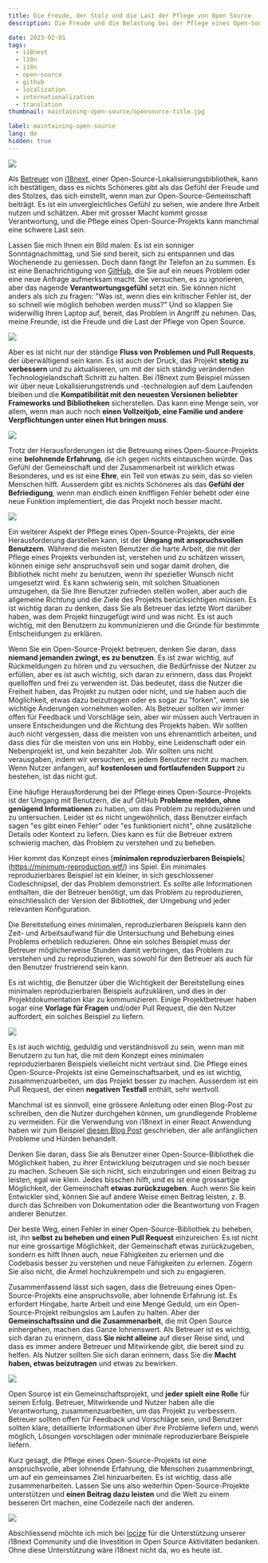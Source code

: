 ```yaml
---
title: Die Freude, der Stolz und die Last der Pflege von Open Source
description: Die Freude und die Belastung bei der Pflege eines Open-Source-Projekts sind mit dem Zustrom von Problemen und Pull-Requests, der ständigen Verbesserung, dem Umgang mit anspruchsvollen Nutzern und der Bedeutung der Bereitstellung eines minimalen reproduzierbaren Beispiels verbunden, um den Zeit- und Arbeitsaufwand sowohl für die Betreuer als auch für die Nutzer zu reduzieren, aber trotz der Herausforderungen ist es eine lohnende Erfahrung, die ein Gefühl von Gemeinschaft und Zusammenarbeit fördert.

date: 2023-02-01
tags:
  - i18next
  - l10n
  - i18n
  - open-source
  - github
  - localization
  - internationalization
  - translation
thumbnail: maintaining-open-source/opensource-title.jpg

label: maintaining-open-source
lang: de
hidden: true
---
```


![](../maintaining-open-source/opensource-title.jpg)

Als [Betreuer](https://github.com/i18next/i18next/graphs/contributors) von [i18next](https://www.i18next.com), einer Open-Source-Lokalisierungsbibliothek, kann ich bestätigen, dass es nichts Schöneres gibt als das Gefühl der Freude und des Stolzes, das sich einstellt, wenn man zur Open-Source-Gemeinschaft beiträgt. Es ist ein unvergleichliches Gefühl zu sehen, wie andere Ihre Arbeit nutzen und schätzen. Aber mit grosser Macht kommt grosse Verantwortung, und die Pflege eines Open-Source-Projekts kann manchmal eine schwere Last sein.

Lassen Sie mich Ihnen ein Bild malen: Es ist ein sonniger Sonntagnachmittag, und Sie sind bereit, sich zu entspannen und das Wochenende zu geniessen. Doch dann fängt Ihr Telefon an zu summen. Es ist eine Benachrichtigung von [GitHub](https://github.com), die Sie auf ein neues Problem oder eine neue Anfrage aufmerksam macht. Sie versuchen, es zu ignorieren, aber das nagende **Verantwortungsgefühl** setzt ein. Sie können nicht anders als sich zu fragen: "Was ist, wenn dies ein kritischer Fehler ist, der so schnell wie möglich behoben werden muss?" Und so klappen Sie widerwillig Ihren Laptop auf, bereit, das Problem in Angriff zu nehmen. Das, meine Freunde, ist die Freude und die Last der Pflege von Open Source.

![](../maintaining-open-source/sunday-interruption.jpg)

Aber es ist nicht nur der ständige **Fluss von Problemen und Pull Requests**, der überwältigend sein kann. Es ist auch der Druck, das Projekt **stetig zu verbessern** und zu aktualisieren, um mit der sich ständig verändernden Technologielandschaft Schritt zu halten. Bei i18next zum Beispiel müssen wir über neue Lokalisierungstrends und -technologien auf dem Laufenden bleiben und die **Kompatibilität mit den neuesten Versionen beliebter Frameworks und Bibliotheken** sicherstellen. Das kann eine Menge sein, vor allem, wenn man auch noch **einen Vollzeitjob, eine Familie und andere Verpflichtungen unter einen Hut bringen muss**.

![](../maintaining-open-source/i18next_ecosystem.webp)

Trotz der Herausforderungen ist die Betreuung eines Open-Source-Projekts eine **belohnende Erfahrung**, die ich gegen nichts eintauschen würde. Das Gefühl der Gemeinschaft und der Zusammenarbeit ist wirklich etwas Besonderes, und es ist eine **Ehre**, ein Teil von etwas zu sein, das so vielen Menschen hilft. Ausserdem gibt es nichts Schöneres als das **Gefühl der Befriedigung**, wenn man endlich einen kniffligen Fehler behebt oder eine neue Funktion implementiert, die das Projekt noch besser macht.

![](../maintaining-open-source/satisfaction.jpg)

Ein weiterer Aspekt der Pflege eines Open-Source-Projekts, der eine Herausforderung darstellen kann, ist der **Umgang mit anspruchsvollen Benutzern**. Während die meisten Benutzer die harte Arbeit, die mit der Pflege eines Projekts verbunden ist, verstehen und zu schätzen wissen, können einige sehr anspruchsvoll sein und sogar damit drohen, die Bibliothek nicht mehr zu benutzen, wenn ihr spezieller Wunsch nicht umgesetzt wird. Es kann schwierig sein, mit solchen Situationen umzugehen, da Sie Ihre Benutzer zufrieden stellen wollen, aber auch die allgemeine Richtung und die Ziele des Projekts berücksichtigen müssen. Es ist wichtig daran zu denken, dass Sie als Betreuer das letzte Wort darüber haben, was dem Projekt hinzugefügt wird und was nicht. Es ist auch wichtig, mit den Benutzern zu kommunizieren und die Gründe für bestimmte Entscheidungen zu erklären.

Wenn Sie ein Open-Source-Projekt betreuen, denken Sie daran, dass **niemand jemanden zwingt, es zu benutzen**. Es ist zwar wichtig, auf Rückmeldungen zu hören und zu versuchen, die Bedürfnisse der Nutzer zu erfüllen, aber es ist auch wichtig, sich daran zu erinnern, dass das Projekt quelloffen und frei zu verwenden ist. Das bedeutet, dass die Nutzer die Freiheit haben, das Projekt zu nutzen oder nicht, und sie haben auch die Möglichkeit, etwas dazu beizutragen oder es sogar zu "forken", wenn sie wichtige Änderungen vornehmen wollen. Als Betreuer sollten wir immer offen für Feedback und Vorschläge sein, aber wir müssen auch Vertrauen in unsere Entscheidungen und die Richtung des Projekts haben. Wir sollten auch nicht vergessen, dass die meisten von uns ehrenamtlich arbeiten, und dass dies für die meisten von uns ein Hobby, eine Leidenschaft oder ein Nebenprojekt ist, und kein bezahlter Job. Wir sollten uns nicht verausgaben, indem wir versuchen, es jedem Benutzer recht zu machen. Wenn Nutzer anfangen, auf **kostenlosen und fortlaufenden Support** zu bestehen, ist das nicht gut.

Eine häufige Herausforderung bei der Pflege eines Open-Source-Projekts ist der Umgang mit Benutzern, die auf GitHub **Probleme melden, ohne genügend Informationen** zu haben, um das Problem zu reproduzieren und zu untersuchen. Leider ist es nicht ungewöhnlich, dass Benutzer einfach sagen "es gibt einen Fehler" oder "es funktioniert nicht", ohne zusätzliche Details oder Kontext zu liefern. Dies kann es für die Betreuer extrem schwierig machen, das Problem zu verstehen und zu beheben.

Hier kommt das Konzept eines [**minimalen reproduzierbaren Beispiels**] (https://minimum-reproduction.wtf/) ins Spiel. Ein minimales reproduzierbares Beispiel ist ein kleiner, in sich geschlossener Codeschnipsel, der das Problem demonstriert. Es sollte alle Informationen enthalten, die der Betreuer benötigt, um das Problem zu reproduzieren, einschliesslich der Version der Bibliothek, der Umgebung und jeder relevanten Konfiguration.

Die Bereitstellung eines minimalen, reproduzierbaren Beispiels kann den Zeit- und Arbeitsaufwand für die Untersuchung und Behebung eines Problems erheblich reduzieren. Ohne ein solches Beispiel muss der Betreuer möglicherweise Stunden damit verbringen, das Problem zu verstehen und zu reproduzieren, was sowohl für den Betreuer als auch für den Benutzer frustrierend sein kann.

Es ist wichtig, die Benutzer über die Wichtigkeit der Bereitstellung eines minimalen reproduzierbaren Beispiels aufzuklären, und dies in der Projektdokumentation klar zu kommunizieren. Einige Projektbetreuer haben sogar eine **Vorlage für Fragen** und/oder Pull Request, die den Nutzer auffordert, ein solches Beispiel zu liefern.

![](../maintaining-open-source/mre.jpg)

Es ist auch wichtig, geduldig und verständnisvoll zu sein, wenn man mit Benutzern zu tun hat, die mit dem Konzept eines minimalen reproduzierbaren Beispiels vielleicht nicht vertraut sind. Die Pflege eines Open-Source-Projekts ist eine Gemeinschaftsarbeit, und es ist wichtig, zusammenzuarbeiten, um das Projekt besser zu machen. Ausserdem ist ein Pull Request, der einen **negativen Testfall** enthält, sehr wertvoll.

Manchmal ist es sinnvoll, eine grössere Anleitung oder einen Blog-Post zu schreiben, den die Nutzer durchgehen können, um grundlegende Probleme zu vermeiden.
Für die Verwendung von i18next in einer React Anwendung haben wir zum Beispiel [diesen Blog Post](../react-i18next-de/) geschrieben, der alle anfänglichen Probleme und Hürden behandelt.

Denken Sie daran, dass Sie als Benutzer einer Open-Source-Bibliothek die Möglichkeit haben, zu ihrer Entwicklung beizutragen und sie noch besser zu machen. Scheuen Sie sich nicht, sich einzubringen und einen Beitrag zu leisten, egal wie klein. Jedes bisschen hilft, und es ist eine grossartige Möglichkeit, der Gemeinschaft **etwas zurückzugeben**. Auch wenn Sie kein Entwickler sind, können Sie auf andere Weise einen Beitrag leisten, z. B. durch das Schreiben von Dokumentation oder die Beantwortung von Fragen anderer Benutzer.

Der beste Weg, einen Fehler in einer Open-Source-Bibliothek zu beheben, ist, ihn **selbst zu beheben und einen Pull Request** einzureichen. Es ist nicht nur eine grossartige Möglichkeit, der Gemeinschaft etwas zurückzugeben, sondern es hilft Ihnen auch, neue Fähigkeiten zu erlernen und die Codebasis besser zu verstehen und neue Fähigkeiten zu erlernen. Zögern Sie also nicht, die Ärmel hochzukrempeln und sich zu engagieren.

Zusammenfassend lässt sich sagen, dass die Betreuung eines Open-Source-Projekts eine anspruchsvolle, aber lohnende Erfahrung ist. Es erfordert Hingabe, harte Arbeit und eine Menge Geduld, um ein Open-Source-Projekt reibungslos am Laufen zu halten. Aber der **Gemeinschaftssinn und die Zusammenarbeit**, die mit Open Source einhergehen, machen das Ganze lohnenswert. Als Betreuer ist es wichtig, sich daran zu erinnern, dass **Sie nicht alleine** auf dieser Reise sind, und dass es immer andere Betreuer und Mitwirkende gibt, die bereit sind zu helfen. Als Nutzer sollten Sie sich daran erinnern, dass Sie die **Macht haben, etwas beizutragen** und etwas zu bewirken.

![](../maintaining-open-source/contribute.jpg)

Open Source ist ein Gemeinschaftsprojekt, und **jeder spielt eine Rolle** für seinen Erfolg. Betreuer, Mitwirkende und Nutzer haben alle die Verantwortung, zusammenzuarbeiten, um das Projekt zu verbessern. Betreuer sollten offen für Feedback und Vorschläge sein, und Benutzer sollten klare, detaillierte Informationen über ihre Probleme liefern und, wenn möglich, Lösungen vorschlagen oder minimale reproduzierbare Beispiele liefern.

Kurz gesagt, die Pflege eines Open-Source-Projekts ist eine anspruchsvolle, aber lohnende Erfahrung, die Menschen zusammenbringt, um auf ein gemeinsames Ziel hinzuarbeiten. Es ist wichtig, dass alle zusammenarbeiten. Lassen Sie uns also weiterhin Open-Source-Projekte unterstützen und **einen Beitrag dazu leisten** und die Welt zu einem besseren Ort machen, eine Codezeile nach der anderen.

![](../maintaining-open-source/team-work.jpg)

Abschliessend möchte ich mich bei [locize](https://locize.com/i18next.html#official-sponsor) für die Unterstützung unserer i18next Community und die Investition in Open Source Aktivitäten bedanken.
Ohne diese Unterstützung wäre i18next nicht da, wo es heute ist.

<script type="application/ld+json">
  {
    "@context": "https://schema.org",
    "@type": "FAQPage",
    "mainEntity": [{
      "@type": "Question",
      "name": "Was ist i18next?",
      "acceptedAnswer": {
        "@type": "Answer",
        "text": "i18next ist ein in und für JavaScript geschriebenes Internationalisierungs-Framework. Aber es ist viel mehr als das. i18next bietet mehr als nur die Standard-i18n-Funktionen wie (Plural, Kontext, Interpolation, Format). Es bietet Ihnen eine Komplettlösung für die Lokalisierung Ihres Produkts vom Web über das Handy bis zum Desktop."
      }
    },{
      "@type": "Question",
      "name": "Was sind die Herausforderungen bei der Pflege eines Open-Source-Projekts?",
      "acceptedAnswer": {
        "@type": "Answer",
        "text": "Sich ständig mit neuen Problemen und Pull-Requests befassen zu müssen, über die neuesten Trends und Technologien auf dem Laufenden zu bleiben, andere Verpflichtungen unter einen Hut zu bringen und mit anspruchsvollen Nutzern umzugehen, sind einige der Herausforderungen bei der Pflege eines Open-Source-Projekts."
      }
    },{
      "@type": "Question",
      "name": "Wie kann man mit anspruchsvollen Nutzern umgehen?",
      "acceptedAnswer": {
        "@type": "Answer",
        "text": "Der Betreuer hat das letzte Wort darüber, was dem Projekt hinzugefügt wird. Es ist wichtig, mit den Nutzern zu kommunizieren, die Gründe für Entscheidungen zu erläutern und daran zu denken, dass das Projekt quelloffen und frei zu nutzen ist."
      }
    },{
      "@type": "Question",
      "name": "Was ist das für ein Gefühl der Freude und des Stolzes, zu einem Open-Source-Projekt beizutragen?",
      "acceptedAnswer": {
        "@type": "Answer",
        "text": "Die Mitarbeit an einem Open-Source-Projekt bringt Freude und Stolz, wenn man sieht, dass andere die eigene Arbeit nutzen und schätzen."
      }
    },{
      "@type": "Question",
      "name": "Ist die Pflege eines Open-Source-Projekts immer einfach?",
      "acceptedAnswer": {
        "@type": "Answer",
        "text": "Nein, die Pflege eines Open-Source-Projekts kann zuweilen eine große Belastung sein, da ständig neue Probleme und Pull-Requests auftreten und das Projekt ständig verbessert und aktualisiert werden muss."
      }
    }]
  }
</script>
